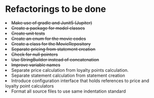 <h1>Refactorings to be done</h1>
<li><strike>Make use of gradle and Junit5 (Jupiter)</strike></li>
<li><strike>Create a package for model classes</strike></li>
<li><strike>Create unit tests</strike></li>
<li><strike>Create an enum for the movie codes</strike></li>
<li><strike>Create a class for the MovieRepository</strike></li>
<li><strike>Separate pricing from statement creation</strike></li>
<li><strike>Check for null pointers</strike></li>
<li><strike>Use StringBuilder instead of concatenation</strike></li>
<li><strike>Improve variable names</strike></li>
<li>Separate price calculation from loyalty points calculation.</li>
<li>Separate statement calculation from statement creation</li>
<li>Introduce configuration interface that holds references to price and loyalty point calculators</li>
<li>Format all source files to use same indentation standard</li>
